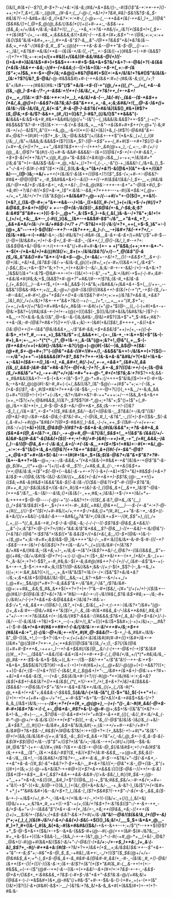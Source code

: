 ()&((*_#(&+(--$?()_#-$+?-*+/_+&:+)&-&;(#&/+&+$&/()-_-#($()$"&-+:+*-++)()-++;+)+?_&+!_/&:-_(@(#__(#-&+;(__/-@-/_+&)+)+?&#_#&)-$&!(_&?_$-&_$-#&)&?(-+)_-&#&_+:_&(*-$_/(*&?+:+:+#-/_(-@+--(_--*+&&*(&(-++&)_)+__)(@&"($&#&/()+(_@+$_@(@_&&/(/&&(*(/(+((+#-++:_-&$&*-*++($&_&;+/+/&&+/&:&;-&&?+!(/__(-__-+&_+:+?&-+#&/(+_/&?(*($&$+!+(_$+-_++(&_(#$"-(+_-+-#&_+;&&&&&;&!(+&#(-(--+&:&+(#+;&$+"_-+:(@&;+:+;+:++(&()($&"&/&*&#+_+-_)_#++&-&"$?-&__&"-/_@_++?&&$"+&(*&?&(&--&&;+_++&"-/(#&$-$_#__$"+;(@_)__(__+--++&-&:&-_-_@_++"_&-$-@__()-+--+:_)&!_+&?&#-*&/&(+*&--(&(&-+/&:((_-(*__+:-$(&(*(-+)(#&$-+(-+#-(&&$?-/(_+?_++?&;+-__+:+(+/(++#&((*+/(&&)(#-&&/_#&_&-_@_(+)((-*()+&+#+)&)&!&$+#+)+$&$++-*+#+$-$&*&+$?&/+&+?-+-@&(+?(_-&(&&(+&(_&*-)&&++-&&;-)(#+-(+&&&;(*--((+)&+((&:-+_$-*(_+:-#-(&($"+;+)_$&_+*-$_+-@+)&;+&_@($($+#&?_@&#_(+$((+:+&+/&!&!+?&#()$"&(&(&-_(&:+?$?(/&?_$-@&/-__@-#&$&$_#_)+#-(___-++&(&&+:_#_+(-(#&/&-&;(/_$(_+/+;$?&"+/&#+---_+(#&_&)(#&:+(__$"(/$"_+&/&-+$-((-+"(@_/++(((_(*-__/+(_+&--&((&_-@_)-$+&-/$?-_($+*-*&$&:+!(*+(-)&/&/_+_/+?&!++_(+-+&+!()+__+_/((&:+:$?-$&:+*+:+)+__)_+&/&)+&-(--_)&(-#(-_(&&--($-*&$++(*&/_&_@()+(--&&$?+(&?&;&)-$&"&*++_+_-&_+;&;&#&/+!(__@-&-)&*()+(&!&:-/(&-)&/(&_/(_&(+:&"_#-&-@-)-&$?&(+#&!&)_(&$()_#&+(#$?+(_$_@&;+$-_&/$?-&&++_(#_/()+(()&?_)-#&?_((/&/()$"+*&&&"(-&__)&&&+&:&$+&+#_#&*+&&#&/(@(/+"-(&"(--(_)&&&(&:&&$?++-$$"_(-+(*-#&$&&$"&?-#-+($(*(&+:+_---_&:(+&:_$&/&_+__+&"-+&(&#+#+$++(___+;_@+"_$($-*&;_#(&-+_/_+(-_-&)$?(_&"((+-+&_@__-&+)(*+((-&(+(&)(+&_(-(#$?(-_@&#&"&+-#+;_@&?-+(#(#(-+)$?+_&-_(&;-@&:&&$"(*+/(&&*+-++$"(*&+&:_(+/_(_/(#(/&;_/_/&"+/&&&;&:&&&$+($?(((&+_$?-*(@_-+$$"++-(_#+#($-_-+_#+?_$(/()-&+(+#+-&;(*()+?+__++"_/&#$?&$+*--(--(+*+!-_&#(@++_)_-(_+:-_-#-(+/-)(@__&:_@$?+"&*(#_(_(-/()+#-&-&&#-&&&&!-*_-(&_+(((@&(+$-+(+-(+#-&&?_-+$+$-&(*(*+?&/(*+;(@_#_@+"&-&$&:(+&#_/_@-/_&&__)_+-++;+)&*_)&#+*(/&;&"&"_+(+-&&(&$-&&:-*_@_+&/+_(/+?+-(_(-_-_-&"()-+_)&&&!-/_/&+&_()_$_-+"-/-&+(-$(#-(-#$"($+:+(&(_$(_&;__&-&;+"(&+/_+&?_)-&(@&$+)($&"+-&++/((&?&)---_(@-)&;-+&/__+*+++(+(&/&!(-&(&++((@&$+)$?_/_($"_$&-(*+;+#-_+:-@&_&?-#_#&*-@_@(@$"+_-#_$&#&&+&+)____--&(()-++_((_-+#(&_$&!(&&/-)_$+-__+;(#&/&*(*&/-@+*&)+$-/&&+&+:_+&;++&(-_()+&_@(#&:-++*-+-&+"+"-@(&+#()_$-+&;_#(-+?_/&(-#_/___(+$()+&-*_)$"+:&!&:--&_&;+?+++_+---_+-#(_(&+$&:+(_@+-+/+_+*_)&)+/+?+:((&"&$_@(+__+&(&&#$?-_(@-$+/_(--+#_/+"+-()($()+_++&!(-(*&?_(_((&-@-#+;+"&*-*&&---/+)&-_((+&(((_#-/+!_)+(+/&;+$-/+*(#(/_)+?_&_@&$_$+&+!+$(@(/++-$--_@_+(&-/&(_$((-_&$_@&_(*+-&*_/-$&;&;$?&:&#$"$"&#+*+:+)((-$-)-__@+*-_&:($+$_)-+&;(_&(_)&-&--/+?&"+;&!+!+(_(+/+(_+&;__&*--_(-#((_)()&__(&*--+&&$_#-$$"-/&"__+"&+&_+?_-_&&+&*&/+(&:-/+:&/+#&$-)+/$?+/$"_-$?&)++((-/&:(/+?+_++(_+$-$_)&"+:-)(@+_&"---++)-$_@($(--*+?--+(&?+++;_&_)-/-__-+)&#+?&(-*+?+/_-($_/&:+#&-+:(-+#&!__-&+;-/&(-#&/&?+*(*-#&#-_(&__&-&+-&-&+)_)+#&"(/$"+#-$--(/-@+(&!&_&#+;+)+!-&-$+/_$-#--&$-_-(&*+/_)_@()-(&/_)_#--+?+:(&&$_@&+&/-@&-+:+/(++-++&"(_(_+#+#+#__-&-)+$-++)$"&$&;(++;+*+-&*-*-+-$(*-/+&+&_)+)+&_((_(#($(/+:_$_+(+-/&!&_($&?(/+/(--*_@(&$"()-&($_/&_&"&&()+#+"&*+:(/+&+$_--@-_(+-&&__(+_-+&!+?__()(-+&&$+?__&*-(-@+)&:_+&)+&_(&?&$-)&(_-_+_-&)&-_$_@(/(+(#+/_+(+-#+/((&&+:+(_/&*$"-(-$&/_$_)+;+&+-$?+"&;+?-+_+(++&(#-(--&/-_&;&:-#-+-+-&&)-/+)-+&+&:+?_)&$&!(_(&+"+:&?_$-@&#-*+-+!+-((&(+!-+(-&"_-+*__&:+/&#(-+$_+(*-)-#+;&#-*+&&/&*_#(#&;&;+$_(&&$?+#-@_+$?$"+#&/(#--+!$?&;(&-#_+&)&-&(_(+_&$(/(__)--&++!_$_+(*-+&(_&&$-)(+&"&;+/&#_&&/+(_&_&+&+_-$+(__(/++-_--&$&"(@&&-#&++;+*((__&;-@+/-@_#-((&(@(((#_&&++!-$(&(+(-+"(*_-+$_(_-($_/+--#--&&(_+#-#+!_@+"+$&$($++()+&-/&!($&?-#+!+;+:++(/&?&?+&&:&_+&&?_)&)_#(/_/+(+/&)+?&*-++"&&+?&/(--+(--__(+*_-__+__++"(#_$+"+;(++:_(+*&+_)(+(*_&()+#+#&+&*(+_#&(&-+-&#(*+(+"_@+"_$(@-__((_-)-)+#(*&+-+-@&:+$&?+(_/(#&)&&-*-)+!+_-+(@(+((()&$(-_$(((/&/(#+&(&_/_)&#&?&/-)$?-/-*&__-+?(+&:&-&;&:((&"_@+&--&-()&;&#&-_@&)+#$?((&+$"+*_$-#&*+;_#&?-$+$+&-(&;-#_-(@&?+#&*+?(_()+*+!(*-/&_+;&)-+-)&#(+&*(___($&!_$+_+++$_+-$_&((+&+(_)&:_@()++()+-(&&"_@&/&&&+__-/$"&#-&&;+$_+&$&)$"_+_+_)+(+_-+(((*__-_(-&:_$+_+!+?_#_--++_+)_$&?&/$"+:(_&&&*+:_-(+-_(&-*_-+:&++$(+$"(&-(-#+)_&+;+-__+:-*(*(*-_(*_@+!&-+;_&-(&"(@+;&?+!_@&"(_+__$-(_-($+*&$+/+$+$_(+&(#()-/&$&:+-&?(/(@+)-@(#(-(&(--)&_&$_@-*($&:(@+#_$+_-@+#+;$?$"(-(*_@&"+&_&-((#+!(#+_+/_)_-&*&$&"&++!-/&!&*+(+?($()--_--*+/&"+)+*+"-_+)_&_&&&_&(#$?+$$?_$&?+?++-*_)&-&*+&-*&"&#&/+?(*&!+!&+&-+;-&&)+_($&+-+()_)&-+)_+&_&#+!_#(/-)+/_+-+_+&&+"_(&#+)(_&&((&_(/_&&$-)&#-$&"+#&-&?(+-@(+&;-)+?(-_&+-&_$?((()&:++_/-(+;(&-@_&($_/+#&)&"+*+)_-++-#(*+/+)&:+#+*++-@-*_#+(+!$?&;&:+?___#$?+*&;&&-+_#&#&&((&&+?--+$-(+&+:+(&"-$+?_@-*+#+:(/++++$"&!&_(_($+!+*()-#+!&-&;-+&+&!_@(@(#(-&!-#_#+(-(+/_&&((/&?_(&"-$_@(--+(#$"+"+;+:-(-(&_+(+&-$_(_)$?_-&-_#($+#&!+?+*+&-)&-_$&-_--(-+-@+?(/()(_++&__/+-&;&_&&()+#+*(((@+!-(+)+"+(-/&*_-&?+/&#+*&?-#-++*+++:+/--+(&&_&+&+&+*(++_+($?_(+/+;_@&#&&_$_)((&?-_$?_$$?(#-*_@+;+?&"+;$"()_+_($"+(_#-@_/&++:&!+*(+_(_#-$-@-*&$-+&/-@+*&+_$&;(*&*--+-+!-(()&?_-_$_)_(_/(&+:&"_+-$+"+)($_#&:&#_$&/--&/($+$(@&!&-__$?&&(+-/&/$"((&!(@_+&)-#()_-_/&#_-+_&_&_-@&;(-$?&(-#+_-(-@(&_#_)_-&?&"_-_(((+)-$+_(*($&-_$(*-&(_&*-#+/-+_#(@+"&#&(+?(@+$-#&#((_)-&&_-)-/+_++_$-((_&#-_-/-+(++-+:(#&:-/+(_/(__+&)+)(*($_@&$_@_-_)(#$?+&-$&+&-&;(#_(&/&&&"+;+?&-&#+&_&($&*&*(@_&+(&?-+_(&(-_-+-@+#_@--&?(/&!_$&$+!__+!(&$"&:(&&((/+/-*&)&#-&_((#-&&"-&()&*&(+*($((-*+;+!-#(/+#-)&#(--++)+#_-+"_(+#(_&&&;-)&(_)--&!(@-@&_&+-(-/&:&;(_&+(/-*(-(&-&__+*($+!_$+!+#&)+:-#(*-*&/_@-_+:+:+-$"(&()+:&*_&+/(@&?(++?&++"&$&!_&+((#(-(+-$&"-@$?_+_@&+$"+#+(&*+$(-&(-+-+(#(#+!&+_$+(&;_$(&-@&?+/&"&+$"&?+?_#-(&+--&*+?+(&-__-@+;-_+:-/&-&&&;+"(*&+(&_&-)+#&_&*-+&"(&_)&+-$+$_@$"&"-&-@_$(#+__/(*++_@-_+"_(+/((+*&-_#__$?(-_(+#&;&_&_(/-_-*+&()&$+_+(_++;_@&)&:&;+($"+$(*-@+(--&&(*-&-*+*+-+?(*-)-&_+(-+&_)+!$?+"&)+#&$_$-)+&+?&)&$-*_-_/(@&;_(&?&-(&(*_)-&(_(#_/((+__&&(_+(-&(++&++)-$$?&;(@-__++!()+(($&;+#&-&*(#&*_$+)&&&"&&-$_((-&:(&-/()($&:-@&?(*$"-#-((@+_$?&"&;(#++_#_)(/-$&(&)&$+/(&-&(+_#(/&++)&(-&-)_((@&_&+(__&+*_)&!$"-@_&-(+++_&"_/&?__-*&:-(&!---*&!&;()_+(&(&_$(-_-+$+;_#&;+;_)&!&)-*+$-/+*+)&(+*+-&:+*+*+$-@-@_----(-@(-+"((-+_&&?+!+___-)((_$(_&:&?_@+&_/&"(__)()_/+$&"&!_$&$_(+$+-_$+/+++!+*-#-_&*_$(_+#&)_@&*+(___)---$-(+-&"+:+?-@-+(#((__(/_/_/-$+"($(+_/+#-#&/(*+/+;+++$-/+&&;()+*(#_#(__++"&-&:-*_-&$+((-&+&/()(++*&&(/-(_/&&(-&+--_+&#&_($_@$?&"&!+;()&(&+_+_$+--/(#_$$"+)_(((_/+(_+_((--*(/_&_&&-+#_(+$-)-&-@&;-_&;-*(_-/-(--((-$$?&$-@&$_&+&&)(-__&"-)+;&"$?+:_@_-(/+?+/(#(_+"&_&:&!$"&*&&__$?-@_&___)-((+--&_&)-*+:&/_@&"(-(+&?&(-(___@&"+:_$$?&"+!&$($(*$"&:&&($+/(+&(+&(_&;_/()-$+_(@&-+)&-(-+/_$_@+*+;&:-#+#+;&$_/&$-@_)&++++"&/-/-_+#+:&(()&/&*-&-#-$-#-_($((-*$?-$&$--+*-)&!+(_-&((*&$(/+?++(&--&/+*-_(+(((/&/&#-(+(&?&?&/+#&+&/(#&:&;-(&+&;+)-_+/&;&-+(&"(*(&$?++&/-(_@&?+-((&((&&$__$"+*-@(*+#&;-(&/+/&#(&-@+?+*(_-_+:(-(/-@+/+:($+_&!+*&!+*--(*+_(*&(+_&-_(++-*-_&-&(+;+?+!-$$?_+-#_#&;&:-$(*+-&;&#_@(#&++?-(-(+/_/-/_(&#--&*$"&+-+(-&+-*-+_$-$+:+*+#+;&;(($?_)(@-&_&(/&&+;&&-/_(+:_/-$(*_$$?-)-_&-+&_/+(((+;+:+:&#_&&?((+/(__-_+_&+!&"&($?+!&:(+-/+:($&"$?_+&/&+&?-/&;+;&+&)&+_$(@&&(/&(-@(__&&;-+(_&?-*&#---&+/++_/+(_@+#+;_$&/_@(*+#+?--&;&&$"&+-/&"&#_/-)&"_/$?&/&#_-(@+:+_+#&__&&;_$_#&_&*+$(++?+?+)+-$?$"&--#____+_($&/_-(#+"(/+(+/+!-)($(&+--@(#&)_/-$(@&(&:$?+_&(+?&:+"_#&)--+*&(-+-/(_-/&!(#&_(_$?&:&$+#&;+--/&;-#+*(*-/&#_(+/-(-)+?+&&_+&-&_@&&&&+:_)&)&?+:_#&:+-&$-/+*_+&_&&+*-/(@&)-)_(&?_+(+&:_$_/&(__+)_-+;(-+_+:-)&/&?+"_/&#+"(@-_()+_&*+*&:_#+--@&/+#&++"_&($(+_/-_&_(&-#(&+#&&_&-/-)&&+*&#&!_#&;&?+"+/--+-+:+?&(&&&+(+-)&/&/(#$?-&&_&:-((#&&&;$?&*(_&_&)-@+$+&(+_)_/-)-(&/---(_(-_&/&)_&-*+?&)+$+:+_--(-+;&!+/(_&"+(()(*&:($+$&#+;(-+)+/&)+;-__#&?+(-$-#-__(&*+!+&+#(#&++#_#+!-(_-&/(/&!&:+-+:&!+++#+/&;+$++(#&)&+&:+"_((-(/&:-@+/&;+-+!(*_#(#_@-$&&(*$?-$__-$-+_/-&_#&#+/&!&-&"_@-(((&_+!_(---$+?-)&+-(-_+:(+(_+_&(+:&)&)&#(#(#-#+(()+!&#+)&+-*_(_(&#+"_@(*($(#+?+*-+_(+;+*&$(((@($&"&((&_/+;()_-$?(/(&(@&*((+#+*_#-$+*+&_-+++-_)--+!-&+$&#(/(&(@__&/-(-(+_-+-@&+(-+)$"&(&#(((#__+?--__($&*&"-_+&&/()&-&&+*(*&+(++#-*+$-/_(_@&(+/&_+/(*(*+#&)&/&_-@_#&-+*-$_$-&-&+$-$&;+((_&:+--/($-*-$&!-*+"+/$"&"&!(--*_++-&:+*_$-*&+&+_$&$&)&?(/$?(#_)-+&_+:(-+)+!+#_(_#&*+)+;(__@+*&!_/-@(@+_(+(-+&&?$?((+;+$+)()-_&(+;($--((+&+?(((-(-(&&!_#_(_$_@_&+)+"-__/&#++(&+&+)-@&:_++_+?_#+-+*&)+&_+_+&&-&($_---(+&-_$&*(_&(_&+#-)+?_/((-#(@-*_$+$+)&*(#&:+:+;&+&?_(&$(*&$+!-&&(&?+_()++&(&$(_(*(_+!(/-*+?_/+!_$+&+?+)&)+&($&&&-($&&&!_-_-_+_@&(&/(+$"+"&!++-&&+&?&*+/&/&_()(+_(_/(&-#(*-@_++&+!++&"+;&&&&-/-$&*&$_$__(_&/&/_-(_+!&_-(&"(_((-$+"&)_$(-(++"+!__+:(/+!+-+!+_+_(*+#+*-@+_-/+"+!__+-_#-&$"+&+"&--$_(+*&)(+&-+#&*_$+&&-(/+?&_&_(/&$+)&!&;---+__-/_$+;+?+(++(#_+_@(@+)_--)+(-*()-_&:-#(#_&&(-@+$-#-#+)&$+?&:+:(-(_+-_@&*&-_#$?_+&-(/-@-#__-@+;&$+!&-((&"&"(*&?+--&+!-&__-#+)--__+_$?_@&--((-&&+#+!+!+"+#($+-&++#_(()(_-&(/_#+:&/+&_(-#-*-@-@+/+-&:&/&:()(++*(*$"+$(((_+-&;+"&_((-@$"&)&)&_-)&*(/&_(-+*&(-*_&+$&?__()_#()()+-&/&#+_&$+*&"&(&;&#(-+;(_&:-++/++_#_--*&!-/+#+?&/&#_@+?&_+$&:-/_#&$(*(#_@&:$?&(+:++(@+?+:(+_&&$(-+!_-+#(*+"&(&"-@+!+_(&&;_(&/&)&#-((++;&"&$_-&:_$((+$_&&-+?&"+/_-&/_@_$+-___)-$_&-$-&(-&$(#+$_$(@()+/&--/$"$"+/()$?+)&"&/+;-)&/&--++(_+(#(/+/(#&--$&-&:(#_@&"$"-)+*+--&_)(#+;(#&-$?($&++-&(_$-+-@(&-@_$(/&!&#_$+;+!-/+&(#$"&(&;+++&__(_$"-_(&+:+&&/-#$?($_+&)(*$?+)&:_#-&&$__-+(@+#_$&;&((-_+&-_/&__(&_+!_--)&(&#&)+/$?&?+-__+#+-&:&__#-$--+*&?&/+"-___($(-&+&*_-++&"+&-&-((#_$(-&"+&&?+?_-_$++&/-__#+&+?&)((+;-@&"+:&-_@+((&-_$"(_+((#+)+(&;+:_)(-_@_-+_&+&(&?-++#_@+)(+$?+&+*&&&:((()($-@&--)(++!+-&:&)($&*($++&$+__&+(_&$?+&&+-+&&-&&#-/(/+_&*-$&/_)_#(/(#_$&-+;(@_-+"__+_+"+&+_&;+&_(()(#__&#_)+*$"()(@&__((-+_$"&;_#&$_$&/+:-#-*&(+;+#+-+"&!_(-+$"-)(+&:_&(@-+()(&_)_(+(&/_@(+&+&:&/-__-+_&-&?-)_(&($"_/+(+!&#_$+*+*__((+*$"&#&:&#+)&-_-&/+$+?_)_(&&-)_($?+$&#$?(-++$"-/-&(*-&-_&&_&($-_&-+_-)-_+/&$+/+/_#-*-_-)&*&:+/+!&:&-+/-_+!+!(-((&/+:_+(/()_(_&(+&)(@&/+++_+;&?&*_#_+++((-*$"-_+(+;((&/+?&$+?+:&?&$(($"-/-*-&+-+*_-&/+$_-&*+"_+-)--(&&_&"$"(*&+-&-*(*_)&(+-_+&;+*(@&&_+&;-((+++(&()+)+__$_/&!+-($&/+;(+&$-&&?-&&:+?+#_(+/&*-__/&"&!--_@&!($(&&!&_(*(@+-&)(*+;+(_)_(_)(&(#-/&!+/-&+/-&&(+)-$_&(*-*+$()()_)&;&!+/___$_$+:&*&*_@__-#_)+?_#+((&-(_#(&_&(*&;-#(&+#&#&(($&/-__+&+-&++--+;+/$"(*--+*+$(@$?+*_$-@-$+&++($&/+-+$--&*&-(&&$-#+(_@-_-#(-_@(_+++(&#-$(#-/&?&;__-#+_+&-$(*+*+)((&:+$&&-)__-(&&_/-+-*-)&?_@_)-*-/-#(-+#_@-*+__(+&(-_@&?_@&+(/-#(@+#(&&*&)($_&(-&/+"-/-@&((-(*&__/+:-/+-+$_)+*&:_)+_&:(-&)_$$?+_-#(/-#+*&+&:(#($__-_+?&!+?+*+)&&+(+$__+;&/&$&)_$&:++--$"+&+-+"&"_-+-&;$"+;-#&"+&-@_$_$_-+#&)_/&*+:_-_/+!(($"($_$&*(@+/+*_/_+-@&#&$_&+;+*-)_$+$-@&_&+-&_#&#-&(@&#-#_&&!+_-#-_-(&!&:_#_+()-@&!(&+*($+-()(_+(()_(-)((&-&:+;(&+-&!$?+(&"(*($+"&#(&_#-(__&-+*+!+(+:-#&$&_+(-+-($"(@_#--+*(-&-_-((&-+(+_+&&!--&+(#+!+:+?&$-+-+-_-&&$-@+&+/()&$+_+:&#&&&_+?&$_-(*-#+$-/&"+&+"-&$?&:&*-@_/(+_#&;&!_+(@&&+-_)-/-*&$&#+)&*_@-#&"(/+#&-$"+#-+-$&-&-()-)+#+_+(+-(*+(&"()&!+)$?((_(-&+_(#&#(-&$+:-__/-)&?&:+?&_&!+&-&_&+#(+(&&$_)_#+)+-+!+?-#&:&-
